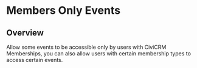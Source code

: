 # Members Only Events

## Overview
Allow some events to be accessible only by users with CiviCRM Memberships, you can also allow users with certain membership types to access certain events.